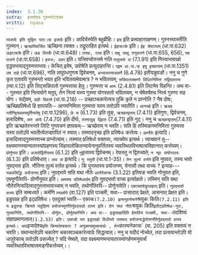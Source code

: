 ```yaml
---
index:  3.1.36
sutra:  इजादेश्च गुरुमतोऽनृच्छः
vritti:  nyasa
---
```


`प्यजादेः इति मुद्रितः पाठः।फ् इजादेः` इति। आदिर्यस्येति बहुव्रीहिः। `इच्` इति प्रत्याहारग्रहणम्। गुरुरस्यास्तीति गुरुमान्। `ऋच्छतिवर्जितः` ऋच्छिना त्यक्तः। तद्रूपरहित इत्यर्थः। `ईहाचञ्क्रे` इति। `ईह चेष्टायाम्` (धा.पा.632) `ऊहाञ्चक्रे` इति। `ऊह वितर्के` (धा.पा.648)।
`ततक्ष, ररक्ष` इति। `तक्षू त्वक्षू तनूकरणे` (धा.पा.655, 656), `रक्ष पालने` (धा.पा.658)। `इयज; उवप` इति। यजिवप्योरुत्तमे णलि `णलुत्तमो वा` (7.1.91) इति णित्त्वाभावपक्षे वृद्ध्यभावाद्गुरुमत्ताभावः। केचित् इयेष, उवोषेति प्रत्युदाहरन्ति। `प्इष धा.पा.फ् इषु इच्छायाम्` (धा.पा.1351) `उष दाहे` (धा.पा.696), णलि लघूपधगुणःष द्विर्वचनम्, `अभ्यासस्यासवर्णे` (6.4.78) इतीयङुवङौ। ननु च गुणे कृत एतावपि गुरुमन्तो भवत इति भवितव्यमेवामात्र ? न भवितव्यम्; `सन्निपातलक्षणो विधिरनिमित्तं तद्विघातस्य` (व्या.प.12) इति लिट्सन्निपातो गुरुमत्ताया हेतुः। गुरुमत्ता च `आमः` (2.4.81) इति लिटमेव विहन्ति। अथ वा-- गुरुमत इति नित्ययोगे मतुप्, तेन नित्यं यस्य गुरुमा योगस्ततो भवितव्यम्, न चेषेरुषेश्च नित्यं गुरुणा सह योगः। यद्येवम्, `उछी विवासे` (धा.पा.216) -- उच्छाञ्चकारेत्यत्र तुकि कृते न प्राप्नोति ? नैष दोषः; ऋच्छिप्रतिषेधो हि ज्ञापयति-- आगमनिमित्ता गुरुमत्ता यस्य ततोऽपि भवतीति।
`आनर्च्छ` इति। `ऋच्छ गतीन्द्रियप्रलयमूर्तिभावेषु` (धा.पा.1296), `छे च` (6.1.73) इति तुक्, `ऋच्छत्यृ़ताम्` (7.4.11) इतिगुणः, द्विर्वचनम्, हलादिशेषः, `अत आदेः` (7.4.70) इति दीर्घः, `तस्मान्नुड् द्विहलः` (7.4.71) इति नुट्। ननु च `ऋच्छत्यृ़ताम्`(7.4.11) इति ऋच्छतेरनन्तरे लिटि गुणवचनं ज्ञापकम्-- ऋच्छेराम् न भवति। सति हि तस्मिन्नागमनिमित्ता गुरुमत्ता यस्य ततोऽपि भवतीत्येतज्ज्ञापितं न स्यात्। तस्मादनृच्छ इति प्रतिषेधः कर्त्तव्यः।
`ऊर्णोतेः` इत्यादि। इजादित्वाद्गुरुमत्त्वाच्च प्राप्नोत्याम्। तस्मात् प्रतिषेधो वक्तव्यः, व्याख्येय इत्यर्थः। व्याख्यानं तु-- वक्ष्यमाणस्यान्यतरस्यांग्रहणस्य सिंहावलोकितन्यायेनानुवर्त्तितस्य व्यवस्थितविभाषात्वविज्ञानात् कर्त्तव्यम्। `प्रोर्णुनाव` इति। `अजादेर्द्वितीयस्य` (6.1.2) इति `नु`इत्यस्य द्विर्वचनम्। रेफस्तु न द्विरुच्यते; `न न्द्राः संयोगादयः` (6.1.3) इति प्रतिषेधात्।
`अथ वा` इत्यादि। `णु स्तुतौ` (धा.पा.1-35)। `तेन तुल्यं वर्त्तते` इति नुपवत्, तस्य भावो नुवद्भाव इति. नौतिना तुल्यं वर्त्तत इत्यर्थः। किं पुनस्तस्य प्रयोजनम्, येनासौ तथा वाच्यः ? इत्याह--- `यङप्रसिद्धिः प्रयोजनम्` इति। नुवद्भावे सति यथा नौतेः `धातोरेकाचः` (3.1.22) इतियङ भवति नोनूयत इति, एवमूर्णोतेरपि- प्रोर्णोनूयत इति। `आमश्च प्रतिषेधार्थम्` इति नुवद्भावो वाच्य इत्यपेक्षते। तस्मिन् सति यथा नौतेरनिजादित्वाद्गुमत्ताभावाच्चाम् न भवति, तथोर्णोतेरपि-- प्रोर्णुनावेति। `एकाचश्चेडुपग्रहात्` इति। `नुवद्भावो वाच्यः` इति सम्बध्यते। कर्मणि `ल्यब्लोपे` (वा.127) इति पञ्चमी, यथा-- प्रासादात् प्रेक्षते, आसनात् प्रेक्षत इति। इडुपग्रह इति इट्प्रतिषेधः। एतदुक्तं भवति-- एकाचः` (7.2.10) इत्यनुवर्त्तमाने `श्रयुकः किति` (7.2.11) इति य इडुपग्हः क्रियते तदुद्दिश्य प्रयोजनमूर्णोतेर्नुवद्भावो वाच्य इति। तेन यथा नौतेः `श्रयुकः किति` इतीट्प्रतिषेधः-नुतः, नुतवानिति, तथोर्णोतेरपि-- प्रोर्णुतः, प्रोर्णुतवानिति।
अथ वा-- इडुपग्रहादिति हेतावियं पञ्चमी, यथा-- `तदशिष्यं संज्ञाप्रमाणत्वात्` (1.2.53) इति। एकाचो यत इडुपग्रहो विधीयते तस्मात् प्रयोजनाद्धेतोरूर्णोतेर्नुवद्भावो वाच्य इत्यर्थः। अथ `इजादेश्च` इति किमर्थश्चकारः ? अनुक्तसमुच्चयार्थः , तेन `कास्यनेकाचः` (वा. 205) इति वक्तव्यं न भवति। यथान्यासेऽपि चकारेण चकासाञ्चकारेत्यादेः सिद्धत्वात्। ननु च यदीदं नोच्येत, तदा प्रत्ययान्तोऽपि यो धातुरेकाच् ततोऽपि प्रसज्येत् ? यदि नेष्यते, तदा वक्ष्यमाणमन्तयतरस्यांगर्हणमनुवर्त्यं व्यवस्थितविभाषात्वमङ्गीकर्त्तव्यम्।।

